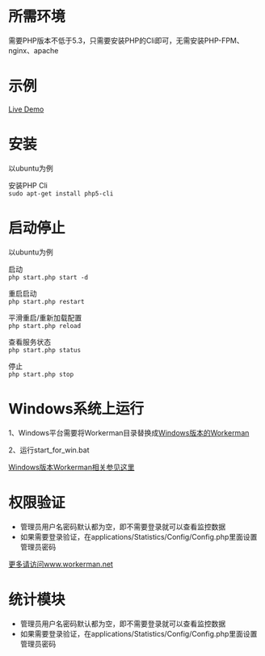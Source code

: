 所需环境
========

需要PHP版本不低于5.3，只需要安装PHP的Cli即可，无需安装PHP-FPM、nginx、apache


示例
========
[Live Demo](http://www.workerman.net:55757/)

安装
=========

以ubuntu为例

安装PHP Cli  
`sudo apt-get install php5-cli`

启动停止
=========

以ubuntu为例

启动  
`php start.php start -d`

重启启动  
`php start.php restart`

平滑重启/重新加载配置  
`php start.php reload`

查看服务状态  
`php start.php status`

停止  
`php start.php stop`

Windows系统上运行
======
1、Windows平台需要将Workerman目录替换成[Windows版本的Workerman](https://github.com/walkor/workerman-for-win)

2、运行start_for_win.bat

[Windows版本Workerman相关参见这里](http://www.workerman.net/windows)

权限验证
=======

  *  管理员用户名密码默认都为空，即不需要登录就可以查看监控数据
  *  如果需要登录验证，在applications/Statistics/Config/Config.php里面设置管理员密码


 [更多请访问www.workerman.net](http://www.workerman.net/workerman-statistics)

统计模块
=======

  *  管理员用户名密码默认都为空，即不需要登录就可以查看监控数据
  *  如果需要登录验证，在applications/Statistics/Config/Config.php里面设置管理员密码
